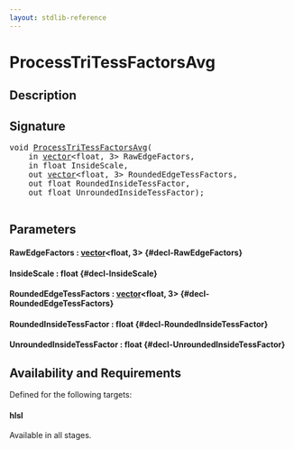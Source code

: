 ```yaml
---
layout: stdlib-reference
---
```


# ProcessTriTessFactorsAvg

## Description





## Signature 

<pre>
void <a href="/stdlib-reference/global-decls/ProcessTriTessFactorsAvg">ProcessTriTessFactorsAvg</a>(
    in <a href="/stdlib-reference/types/vector/index">vector</a>&lt;float, 3&gt; <span class='code_param'>RawEdgeFactors</span>,
    in float <span class='code_param'>InsideScale</span>,
    out <a href="/stdlib-reference/types/vector/index">vector</a>&lt;float, 3&gt; <span class='code_param'>RoundedEdgeTessFactors</span>,
    out float <span class='code_param'>RoundedInsideTessFactor</span>,
    out float <span class='code_param'>UnroundedInsideTessFactor</span>);

</pre>

## Parameters

#### RawEdgeFactors  : [vector](/stdlib-reference/types/vector/index)\<float, 3\> {#decl-RawEdgeFactors}
#### InsideScale  : float {#decl-InsideScale}
#### RoundedEdgeTessFactors  : [vector](/stdlib-reference/types/vector/index)\<float, 3\> {#decl-RoundedEdgeTessFactors}
#### RoundedInsideTessFactor  : float {#decl-RoundedInsideTessFactor}
#### UnroundedInsideTessFactor  : float {#decl-UnroundedInsideTessFactor}

## Availability and Requirements

Defined for the following targets:

#### hlsl
Available in all stages.



